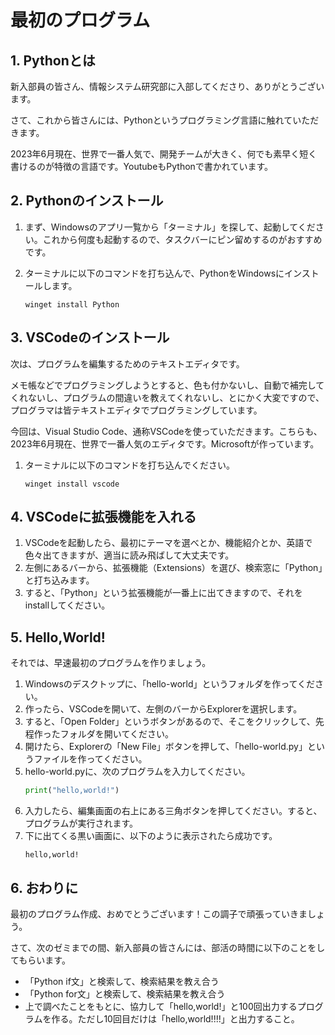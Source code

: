 # 最初のプログラム

## 1. Pythonとは

新入部員の皆さん、情報システム研究部に入部してくださり、ありがとうございます。

さて、これから皆さんには、Pythonというプログラミング言語に触れていただきます。

2023年6月現在、世界で一番人気で、開発チームが大きく、何でも素早く短く書けるのが特徴の言語です。YoutubeもPythonで書かれています。

## 2. Pythonのインストール

1. まず、Windowsのアプリ一覧から「ターミナル」を探して、起動してください。これから何度も起動するので、タスクバーにピン留めするのがおすすめです。
2. ターミナルに以下のコマンドを打ち込んで、PythonをWindowsにインストールします。

    ```
    winget install Python
    ```

## 3. VSCodeのインストール

次は、プログラムを編集するためのテキストエディタです。

メモ帳などでプログラミングしようとすると、色も付かないし、自動で補完してくれないし、プログラムの間違いを教えてくれないし、とにかく大変ですので、プログラマは皆テキストエディタでプログラミングしています。

今回は、Visual Studio Code、通称VSCodeを使っていただきます。こちらも、2023年6月現在、世界で一番人気のエディタです。Microsoftが作っています。

1. ターミナルに以下のコマンドを打ち込んでください。

    ```
    winget install vscode
    ```

## 4. VSCodeに拡張機能を入れる

1. VSCodeを起動したら、最初にテーマを選べとか、機能紹介とか、英語で色々出てきますが、適当に読み飛ばして大丈夫です。
2. 左側にあるバーから、拡張機能（Extensions）を選び、検索窓に「Python」と打ち込みます。
3. すると、「Python」という拡張機能が一番上に出てきますので、それをinstallしてください。

## 5. Hello,World!

それでは、早速最初のプログラムを作りましょう。

1. Windowsのデスクトップに、「hello-world」というフォルダを作ってください。
2. 作ったら、VSCodeを開いて、左側のバーからExplorerを選択します。
3. すると、「Open Folder」というボタンがあるので、そこをクリックして、先程作ったフォルダを開いてください。
4. 開けたら、Explorerの「New File」ボタンを押して、「hello-world.py」というファイルを作ってください。
5. hello-world.pyに、次のプログラムを入力してください。
    ```python
    print("hello,world!")
    ```
6. 入力したら、編集画面の右上にある三角ボタンを押してください。すると、プログラムが実行されます。
7. 下に出てくる黒い画面に、以下のように表示されたら成功です。
    ```
    hello,world!
    ```

## 6. おわりに

最初のプログラム作成、おめでとうございます！この調子で頑張っていきましょう。

さて、次のゼミまでの間、新入部員の皆さんには、部活の時間に以下のことをしてもらいます。

* 「Python if文」と検索して、検索結果を教え合う
* 「Python for文」と検索して、検索結果を教え合う
* 上で調べたことをもとに、協力して「hello,world!」と100回出力するプログラムを作る。ただし10回目だけは「hello,world!!!!」と出力すること。
